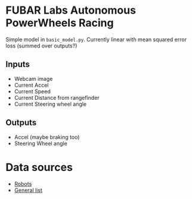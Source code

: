 # FUBAR Labs Autonomous PowerWheels Racing

Simple model in `basic_model.py`.  Currently linear with mean squared error loss (summed over outputs?)

## Inputs

* Webcam image
* Current Accel
* Current Speed
* Current Distance from rangefinder
* Current Steering wheel angle

## Outputs

* Accel (maybe braking too)
* Steering Wheel angle

# Data sources

* [Robots](http://www.robots.ox.ac.uk/NewCollegeData/index.php?n=Main.Downloads#GettingStarted)
* [General list](http://www.cvlibs.net/datasets/kitti/raw_data.php)
